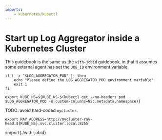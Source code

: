 ```yaml
---
imports:
    - kubernetes/kubectl
---
```


# Start up Log Aggregator inside a Kubernetes Cluster

This guidebook is the same as the `with-jobid` guidebook, in that it
assumes some external agent has set the `JOB_ID` environment variable.

```shell
if [ -z "$LOG_AGGREGATOR_POD" ]; then
    echo "Please define the LOG_AGGREGATOR_POD environment variable"
    exit 1
fi
```

```shell
export KUBE_NS=${KUBE_NS-$(kubectl get --no-headers pod $LOG_AGGREGATOR_POD -o custom-columns=NS:.metadata.namespace)}
```

TODO: avoid hard-coded `mycluster`.

```shell
export RAY_ADDRESS=http://mycluster-ray-head.${KUBE_NS}.svc.cluster.local:8265
```

:import{./with-jobid}
